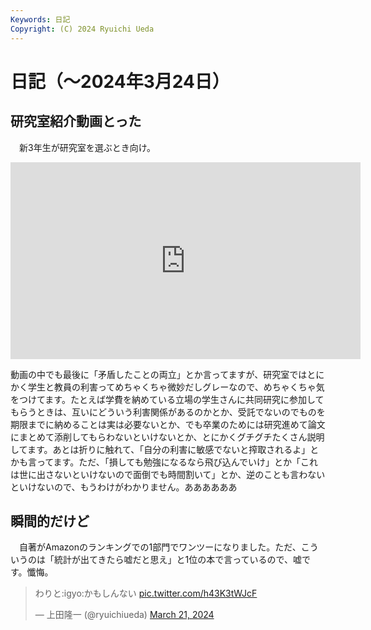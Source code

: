```yaml
---
Keywords: 日記
Copyright: (C) 2024 Ryuichi Ueda
---
```


# 日記（〜2024年3月24日）

## 研究室紹介動画とった

　新3年生が研究室を選ぶとき向け。

<iframe width="560" height="315" src="https://www.youtube.com/embed/qWLOf-6CyPM?si=IPCrTrsL9Y3GEotN" title="YouTube video player" frameborder="0" allow="accelerometer; autoplay; clipboard-write; encrypted-media; gyroscope; picture-in-picture; web-share" referrerpolicy="strict-origin-when-cross-origin" allowfullscreen></iframe>

動画の中でも最後に「矛盾したことの両立」とか言ってますが、研究室ではとにかく学生と教員の利害ってめちゃくちゃ微妙だしグレーなので、めちゃくちゃ気をつけてます。たとえば学費を納めている立場の学生さんに共同研究に参加してもらうときは、互いにどういう利害関係があるのかとか、受託でないのでものを期限までに納めることは実は必要ないとか、でも卒業のためには研究進めて論文にまとめて添削してもらわないといけないとか、とにかくグチグチたくさん説明してます。あとは折りに触れて、「自分の利害に敏感でないと搾取されるよ」とかも言ってます。ただ、「損しても勉強になるなら飛び込んでいけ」とか「これは世に出さないといけないので面倒でも時間割いて」とか、逆のことも言わないといけないので、もうわけがわかりません。ああああああ

## 瞬間的だけど

　自著がAmazonのランキングでの1部門でワンツーになりました。ただ、こういうのは「統計が出てきたら嘘だと思え」と1位の本で言っているので、嘘です。懺悔。

<blockquote class="twitter-tweet"><p lang="ja" dir="ltr">わりと:igyo:かもしんない <a href="https://t.co/h43K3tWJcF">pic.twitter.com/h43K3tWJcF</a></p>&mdash; 上田隆一 (@ryuichiueda) <a href="https://twitter.com/ryuichiueda/status/1770811098565845253?ref_src=twsrc%5Etfw">March 21, 2024</a></blockquote> <script async src="https://platform.twitter.com/widgets.js" charset="utf-8"></script>
